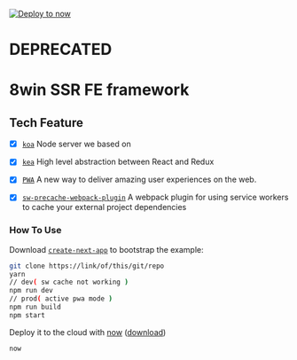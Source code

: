 [![Deploy to now](https://deploy.now.sh/static/button.svg)](https://deploy.now.sh/?repo=https://github.com/zeit/next.js/tree/master/examples/with-kea)

# DEPRECATED
# 8win SSR FE framework

## Tech Feature

- [x] [`koa`](http://koajs.com/) Node server we based on
- [x] [`kea`](https://kea.js.org/) High level abstraction between React and Redux
- [x] [`PWA`](https://developers.google.com/web/progressive-web-apps/) A new way to deliver amazing user experiences on the web.
- [x] [`sw-precache-webpack-plugin`](https://github.com/goldhand/sw-precache-webpack-plugin) A webpack plugin for using service workers to cache your external project dependencies



### How To Use

Download [`create-next-app`](https://github.com/segmentio/create-next-app) to bootstrap the example:

``` bash
git clone https://link/of/this/git/repo
yarn
// dev( sw cache not working )
npm run dev
// prod( active pwa mode )
npm run build
npm start
```

Deploy it to the cloud with [now](https://zeit.co/now) ([download](https://zeit.co/download))

```bash
now
```
